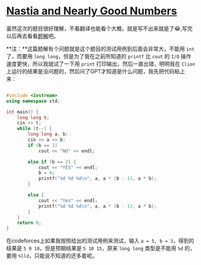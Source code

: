 # [Nastia and Nearly Good Numbers](https://codeforces.com/problemset/problem/1521/A)

虽然这次的题目很好理解，不看翻译也能看个大概，就是写不出来就是了😂,写完以后再去看看[题解](https://www.luogu.com.cn/article/jej828bo)吧。

**注：**这篇题解有个问题就是这个题目的测试用例到后面会非常大，不能用 `int` 了，而要用 `long long`，但是为了我在之前所知道的 `printf` 比 `cout` 的 `I/O` 操作
速度更快，所以我就试了一下用 `print` 打印输出，然后一直出错，明明我在 `Clion` 上运行的结果是没问题的，然后问了GPT才知道是什么问题，我先把代码粘上来：

```cpp

#include <iostream>
using namespace std;

int main() {
    long long t;
    cin >> t;
    while (t--) {
        long long a, b;
        cin >> a >> b;
        if (b == 1)
            cout << "NO" << endl;

        else if (b == 2) {
            cout << "YES" << endl;
            b = 4;
            printf("%d %d %d\n", a, a * (b - 1), a * b);
        }

        else {
            cout << "Yes" << endl;
            printf("%d %d %d\n", a, a * (b - 1), a * b);
        }
    }
    return 0;
}
```

在codeforces上如果我按照给出的测试用例来测试，输入 `a = 5, b = 3`，得到的结果是 `5 0 10`，但是预期结果是 `5 10 15`，原来 `long long` 类型是不能用 `%d` 的，
要用 `%lld`，只能说不知道的还多着呢。
